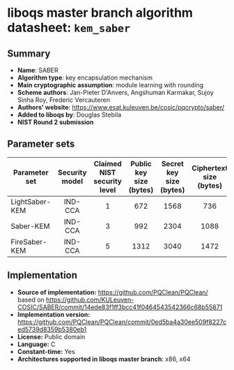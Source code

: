 liboqs master branch algorithm datasheet: `kem_saber`
=====================================================

Summary
-------

- **Name**: SABER
- **Algorithm type**: key encapsulation mechanism
- **Main cryptographic assumption**: module learning with rounding
- **Scheme authors**: Jan-Pieter D'Anvers, Angshuman Karmakar, Sujoy Sinha Roy, Frederic Vercauteren
- **Authors' website**: https://www.esat.kuleuven.be/cosic/pqcrypto/saber/
- **Added to liboqs by**: Douglas Stebila
- **NIST Round 2 submission**

Parameter sets
--------------

| Parameter set  | Security model | Claimed NIST security level | Public key size (bytes) | Secret key size (bytes) | Ciphertext size (bytes) | Shared secret size (bytes) |
|----------------|:--------------:|:---------------------------:|:-----------------------:|:-----------------------:|:-----------------------:|:--------------------------:|
| LightSaber-KEM |     IND-CCA    |              1              |           672           |           1568          |           736           |             32             |
| Saber-KEM      |     IND-CCA    |              3              |           992           |           2304          |           1088          |             32             |
| FireSaber-KEM  |     IND-CCA    |              5              |           1312          |           3040          |           1472          |             32             |

Implementation
--------------

- **Source of implementation:** https://github.com/PQClean/PQClean/ based on https://github.com/KULeuven-COSIC/SABER/commit/14ede83f1ff3bcc41f0464543542366c68b55871
- **Implementation version:** https://github.com/PQClean/PQClean/commit/0ed5ba4a30ee509f8227ced5739d8359b5380eb1
- **License:** Public domain
- **Language:** C
- **Constant-time:** Yes
- **Architectures supported in liboqs master branch**: x86, x64
